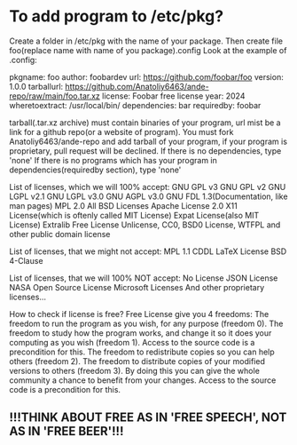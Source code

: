 # To add program to /etc/pkg?
Create a folder in /etc/pkg with the name of your package.
Then create file foo(replace name with name of you package).config
Look at the example of .config:

pkgname: foo
author: foobardev
url: https://github.com/foobar/foo
version: 1.0.0
tarballurl: https://github.com/Anatoliy6463/ande-repo/raw/main/foo.tar.xz
license: Foobar free license
year: 2024
wheretoextract: /usr/local/bin/
dependencies: bar
requiredby: foobar

tarball(.tar.xz archive) must contain binaries of your program, url mist be a link for a github repo(or a website of program).
You must fork Anatoliy6463/ande-repo and add tarball of your program, if your program is proprietary, pull request will be declined.
If there is no dependencies, type 'none'
If there is no programs which has your program in dependencies(requiredby section), type 'none'

List of licenses, which we will 100% accept:
GNU GPL v3
GNU GPL v2
GNU LGPL v2.1
GNU LGPL v3.0
GNU AGPL v3.0
GNU FDL 1.3(Documentation, like man pages)
MPL 2.0
All BSD Licenses
Apache License 2.0
X11 License(which is oftenly called MIT License)
Expat License(also MIT License)
Extralib Free License
Unlicense, CC0, BSD0 License, WTFPL and other public domain license

List of licenses, that we might not accept:
MPL 1.1
CDDL
LaTeX License
BSD 4-Clause

List of licenses, that we will 100% NOT accept:
No License
JSON License
NASA Open Source License
Microsoft Licenses
And other proprietary licenses...

How to check if license is free?
Free License give you 4 freedoms:
The freedom to run the program as you wish, for any purpose (freedom 0).
The freedom to study how the program works, and change it so it does your computing as you wish (freedom 1). Access to the source code is a precondition for this.
The freedom to redistribute copies so you can help others (freedom 2).
The freedom to distribute copies of your modified versions to others (freedom 3). By doing this you can give the whole community a chance to benefit from your changes. Access to the source code is a precondition for this.
## !!!THINK ABOUT FREE AS IN 'FREE SPEECH', NOT AS IN 'FREE BEER'!!!
